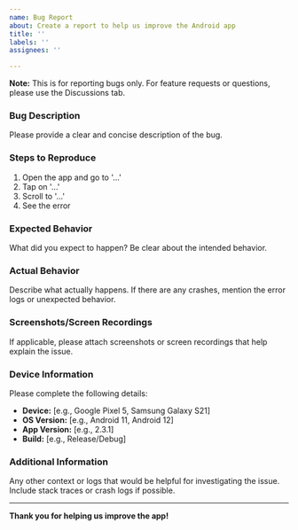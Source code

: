 ```yaml
---
name: Bug Report
about: Create a report to help us improve the Android app
title: ''
labels: ''
assignees: ''

---
```


**Note:** This is for reporting bugs only. For feature requests or questions, please use the Discussions tab.

### Bug Description
Please provide a clear and concise description of the bug.

### Steps to Reproduce
1. Open the app and go to '...'
2. Tap on '...'
3. Scroll to '...'
4. See the error

### Expected Behavior
What did you expect to happen? Be clear about the intended behavior.

### Actual Behavior
Describe what actually happens. If there are any crashes, mention the error logs or unexpected behavior.

### Screenshots/Screen Recordings
If applicable, please attach screenshots or screen recordings that help explain the issue.

### Device Information
Please complete the following details:
- **Device:** [e.g., Google Pixel 5, Samsung Galaxy S21]
- **OS Version:** [e.g., Android 11, Android 12]
- **App Version:** [e.g., 2.3.1]
- **Build:** [e.g., Release/Debug]

### Additional Information
Any other context or logs that would be helpful for investigating the issue. Include stack traces or crash logs if possible.

---

**Thank you for helping us improve the app!**
